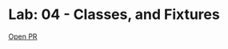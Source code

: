# Lab: 04 - Classes, and Fixtures

[Open PR](https://github.com/SianCulligan/pythonic-garage-band/pull/1)